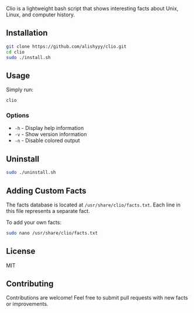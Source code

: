 Clio is a lightweight bash script that shows interesting facts about Unix, Linux, and computer history. 
## Installation

```bash
git clone https://github.com/alishyyy/clio.git
cd clio
sudo ./install.sh
```

## Usage

Simply run:

```bash
clio
```

### Options

- `-h` - Display help information
- `-v` - Show version information
- `-n` - Disable colored output

## Uninstall

```bash
sudo ./uninstall.sh
```

## Adding Custom Facts

The facts database is located at `/usr/share/clio/facts.txt`. Each line in this file represents a separate fact.

To add your own facts:

```bash
sudo nano /usr/share/clio/facts.txt
```

## License

MIT

## Contributing

Contributions are welcome! Feel free to submit pull requests with new facts or improvements.
